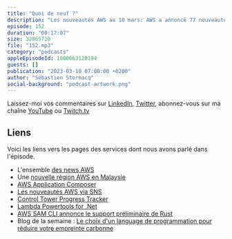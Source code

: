 ```yaml
---
title: "Quoi de neuf ?"
description: "Les nouveautés AWS au 10 mars: AWS a annoncé 77 nouveautés depuis le 24 février dernier, y compris l'auto complétion des recherches dans la console de AWS Marketplace \U0001F9D0\U0001F605. Dans cette liste, j'en ai choisi six: j'ai choisi de vous parler de services pertinents pour les développeurs : AWS App Composer est maintenant disponible, des nouvelles fonctions de SAM, Lambda PowerTools qui arrive sur .Net et je terminerai avec le blog de la semaine sur le choix d'un language de programmation pour contrôler son efficacité énergétique"
episode: 152
duration: "00:17:07"
size: 32865720
file: "152.mp3"
category: "podcasts"
appleEpisodeId: 1000663120194
guests: []
publication: "2023-03-10 07:00:00 +0200"
author: "Sébastien Stormacq"
social-background: "podcast-artwork.png"
---
```


Laissez-moi vos commentaires sur [LinkedIn](https://www.linkedin.com/in/sebastienstormacq/), [Twitter](https://twitter.com/sebsto), abonnez-vous sur ma chaîne [YouTube](https://www.youtube.com/sebsto) ou [Twitch.tv](https://www.twitch.tv/sebAWS)

## Liens

Voici les liens vers les pages des services dont nous avons parlé dans l'épisode.

- L'ensemble [des news AWS](https://aws.amazon.com/about-aws/whats-new/2023/)
- Une [nouvelle région AWS en Malaysie](https://aws.amazon.com/blogs/aws/in-the-works-aws-region-in-malaysia/)
- [AWS Application Composer](https://aws.amazon.com/blogs/aws/aws-application-composer-now-generally-available-visually-build-serverless-applications-quickly/)
- [Les nouveautés AWS via SNS](https://aws.amazon.com/blogs/aws/subscribe-to-aws-daily-feature-updates-via-amazon-sns/)
- [Control Tower Progress Tracker](https://aws.amazon.com/about-aws/whats-new/2023/03/aws-control-tower-progress-tracker-landing-zone-setup-upgrades/)
- [Lambda Powertools for .Net](https://aws.amazon.com/about-aws/whats-new/2023/02/aws-lambda-powertools-net-generally-available/)
- [AWS SAM CLI annonce le support préliminaire de Rust](https://aws.amazon.com/about-aws/whats-new/2023/02/aws-sam-cli-preview-rust-build-support/)
- Blog de la semaine : [Le choix d'un language de programmation pour réduire votre empreinte carbonne](https://aws.amazon.com/blogs/opensource/sustainability-with-rust/)
